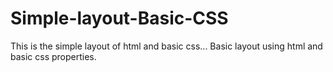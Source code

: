 # Simple-layout-Basic-CSS
This is the simple layout of html and basic css...
Basic layout using html and basic css properties.
